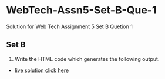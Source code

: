 # WebTech-Assn5-Set-B-Que-1
Solution for Web Tech Assignment 5 Set B Quetion 1

## Set B
1. Write the HTML code which generates the following output.
- [live solution click here](https://sandesh-at-git.github.io/WebTech-Assn5-Set-B-Que-1/)
